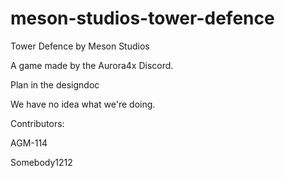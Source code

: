 # meson-studios-tower-defence
Tower Defence by Meson Studios

A game made by the Aurora4x Discord.

Plan in the designdoc

We have no idea what we're doing.

Contributors:

AGM-114

Somebody1212
